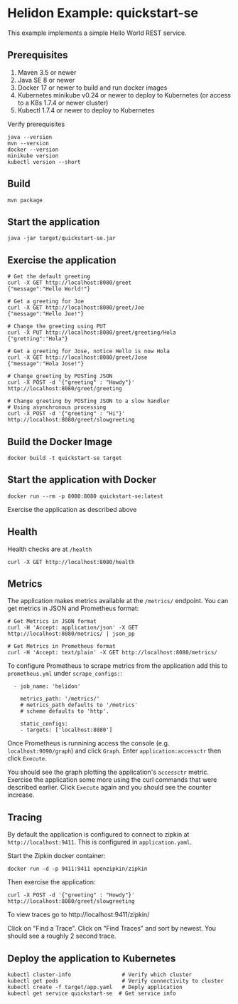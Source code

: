 
# Helidon Example: quickstart-se

This example implements a simple Hello World REST service.

## Prerequisites

1. Maven 3.5 or newer
2. Java SE 8 or newer
3. Docker 17 or newer to build and run docker images
4. Kubernetes minikube v0.24 or newer to deploy to Kubernetes (or access to a K8s 1.7.4 or newer cluster)
5. Kubectl 1.7.4 or newer to deploy to Kubernetes

Verify prerequisites
```
java --version
mvn --version
docker --version
minikube version
kubectl version --short
```

## Build

```
mvn package
```

## Start the application

```
java -jar target/quickstart-se.jar
```

## Exercise the application

```
# Get the default greeting
curl -X GET http://localhost:8080/greet
{"message":"Hello World!"}

# Get a greeting for Joe
curl -X GET http://localhost:8080/greet/Joe
{"message":"Hello Joe!"}

# Change the greeting using PUT
curl -X PUT http://localhost:8080/greet/greeting/Hola
{"gretting":"Hola"}

# Get a greeting for Jose, notice Hello is now Hola
curl -X GET http://localhost:8080/greet/Jose
{"message":"Hola Jose!"}

# Change greeting by POSTing JSON
curl -X POST -d '{"greeting" : "Howdy"}' http://localhost:8080/greet/greeting

# Change greeting by POSTing JSON to a slow handler
# Using asynchronous processing
curl -X POST -d '{"greeting" : "Hi"}' http://localhost:8080/greet/slowgreeting

```

## Build the Docker Image

```
docker build -t quickstart-se target
```

## Start the application with Docker

```
docker run --rm -p 8080:8080 quickstart-se:latest
```

Exercise the application as described above

## Health

Health checks are at `/health`

```
curl -X GET http://localhost:8080/health
```

## Metrics

The application makes metrics available at the `/metrics/` endpoint.
You can get metrics in JSON and Prometheus format:

```
# Get Metrics in JSON format
curl -H 'Accept: application/json' -X GET http://localhost:8080/metrics/ | json_pp

# Get Metrics in Prometheus format
curl -H 'Accept: text/plain' -X GET http://localhost:8080/metrics/
```

To configure Prometheus to scrape metrics from the application
add this to  `prometheus.yml` under `scrape_configs:`:

```
  - job_name: 'helidon'

    metrics_path: '/metrics/'
    # metrics_path defaults to '/metrics'
    # scheme defaults to 'http'.

    static_configs:
    - targets: ['localhost:8080']
```

Once Prometheus is runnining access the console (e.g. `localhost:9090/graph`)
 and click `Graph`. Enter `application:accessctr` then click
 `Execute`.

 You should see the graph plotting the application's `accessctr`
 metric. Exercise the application some more using the curl commands
 that were described earlier. Click `Execute` again and you should
 see the counter increase.

## Tracing

By default the application is configured to connect to zipkin at `http://localhost:9411`.
This is configured in `application.yaml`.

Start the Zipkin docker container:

```
docker run -d -p 9411:9411 openzipkin/zipkin
```

Then exercise the application:

```
curl -X POST -d '{"greeting" : "Howdy"}' http://localhost:8080/greet/slowgreeting
```
 
To view traces go to http://localhost:9411/zipkin/

Click on "Find a Trace". Click on "Find Traces" and sort by newest. 
You should see a roughly 2 second trace.


## Deploy the application to Kubernetes

```
kubectl cluster-info                # Verify which cluster
kubectl get pods                    # Verify connectivity to cluster
kubectl create -f target/app.yaml   # Deply application
kubectl get service quickstart-se  # Get service info
```
